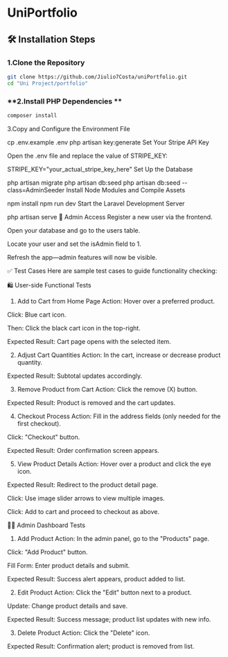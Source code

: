 # UniPortfolio

## 🛠 Installation Steps

### **1.Clone the Repository**
   ```sh
   git clone https://github.com/Jiulio7Costa/uniPortfolio.git
   cd "Uni Project/portfolio"
```
   
### **2.Install PHP Dependencies   **
```sh
composer install
```


3.Copy and Configure the Environment File

cp .env.example .env
php artisan key:generate
Set Your Stripe API Key

Open the .env file and replace the value of STRIPE_KEY:


STRIPE_KEY="your_actual_stripe_key_here"
Set Up the Database


php artisan migrate
php artisan db:seed
php artisan db:seed --class=AdminSeeder
Install Node Modules and Compile Assets


npm install
npm run dev
Start the Laravel Development Server


php artisan serve
🔐 Admin Access
Register a new user via the frontend.

Open your database and go to the users table.

Locate your user and set the isAdmin field to 1.

Refresh the app—admin features will now be visible.

✅ Test Cases
Here are sample test cases to guide functionality checking:

🛍️ User-side Functional Tests
1. Add to Cart from Home Page
Action: Hover over a preferred product.

Click: Blue cart icon.

Then: Click the black cart icon in the top-right.

Expected Result: Cart page opens with the selected item.

2. Adjust Cart Quantities
Action: In the cart, increase or decrease product quantity.

Expected Result: Subtotal updates accordingly.

3. Remove Product from Cart
Action: Click the remove (X) button.

Expected Result: Product is removed and the cart updates.

4. Checkout Process
Action: Fill in the address fields (only needed for the first checkout).

Click: "Checkout" button.

Expected Result: Order confirmation screen appears.

5. View Product Details
Action: Hover over a product and click the eye icon.

Expected Result: Redirect to the product detail page.

Click: Use image slider arrows to view multiple images.

Click: Add to cart and proceed to checkout as above.

🧑‍💼 Admin Dashboard Tests
1. Add Product
Action: In the admin panel, go to the "Products" page.

Click: "Add Product" button.

Fill Form: Enter product details and submit.

Expected Result: Success alert appears, product added to list.

2. Edit Product
Action: Click the "Edit" button next to a product.

Update: Change product details and save.

Expected Result: Success message; product list updates with new info.

3. Delete Product
Action: Click the "Delete" icon.

Expected Result: Confirmation alert; product is removed from list.

